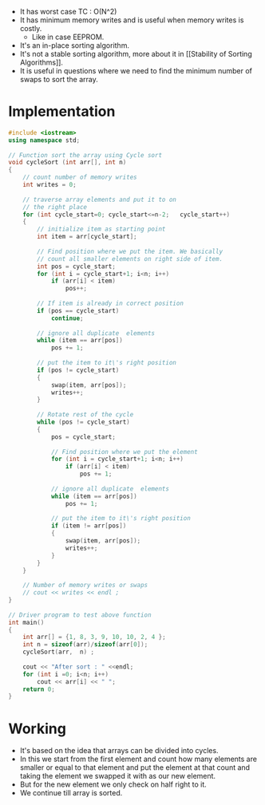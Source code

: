 - It has worst case TC : O(N^2)
- It has minimum memory writes and is useful when memory writes is costly.
	- Like in case EEPROM.
- It's an in-place sorting algorithm.
- It's not a stable sorting algorithm, more about it in [[Stability of Sorting Algorithms]].
- It is useful in questions where we need to find the minimum number of swaps to sort the array.

# Implementation 

```cpp
#include <iostream>
using namespace std;
 
// Function sort the array using Cycle sort
void cycleSort (int arr[], int n)
{
    // count number of memory writes
    int writes = 0;
 
    // traverse array elements and put it to on
    // the right place
    for (int cycle_start=0; cycle_start<=n-2;   cycle_start++)
    {
        // initialize item as starting point
        int item = arr[cycle_start];
 
        // Find position where we put the item. We basically
        // count all smaller elements on right side of item.
        int pos = cycle_start;
        for (int i = cycle_start+1; i<n; i++)
            if (arr[i] < item)
                pos++;
 
        // If item is already in correct position
        if (pos == cycle_start)
            continue;
 
        // ignore all duplicate  elements
        while (item == arr[pos])
            pos += 1;
 
        // put the item to it\'s right position
        if (pos != cycle_start)
        {
            swap(item, arr[pos]);
            writes++;
        }
 
        // Rotate rest of the cycle
        while (pos != cycle_start)
        {
            pos = cycle_start;
 
            // Find position where we put the element
            for (int i = cycle_start+1; i<n; i++)
                if (arr[i] < item)
                    pos += 1;
 
            // ignore all duplicate  elements
            while (item == arr[pos])
                pos += 1;
 
            // put the item to it\'s right position
            if (item != arr[pos])
            {
                swap(item, arr[pos]);
                writes++;
            }
        }
    }
 
    // Number of memory writes or swaps
    // cout << writes << endl ;
}
 
// Driver program to test above function
int main()
{
    int arr[] = {1, 8, 3, 9, 10, 10, 2, 4 };
    int n = sizeof(arr)/sizeof(arr[0]);
    cycleSort(arr,  n) ;
 
    cout << "After sort : " <<endl;
    for (int i =0; i<n; i++)
        cout << arr[i] << " ";
    return 0;
}
```

# Working

- It's based on the idea that arrays can be divided into cycles.
- In this we start from the first element and count how many elements are smaller or equal to that element and put the element at that count and taking the element we swapped it with as our new element.
- But for the new element we only check on half right to it.
- We continue till array is sorted.